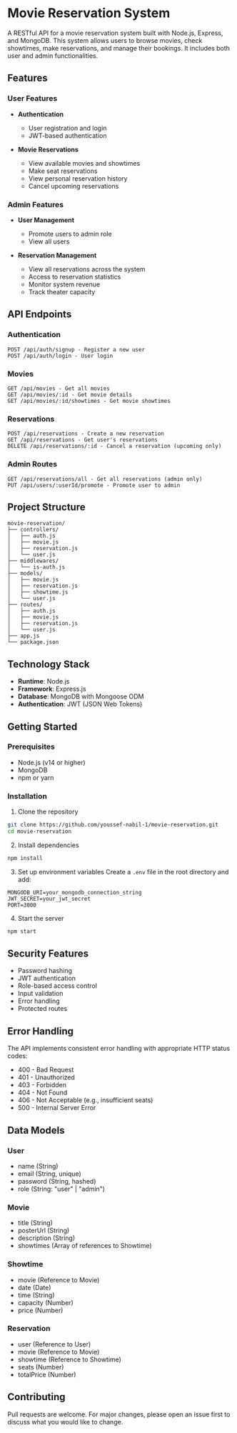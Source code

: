 # Movie Reservation System

A RESTful API for a movie reservation system built with Node.js, Express, and MongoDB. This system allows users to browse movies, check showtimes, make reservations, and manage their bookings. It includes both user and admin functionalities.

## Features

### User Features

-   **Authentication**

    -   User registration and login
    -   JWT-based authentication

-   **Movie Reservations**
    -   View available movies and showtimes
    -   Make seat reservations
    -   View personal reservation history
    -   Cancel upcoming reservations

### Admin Features

-   **User Management**

    -   Promote users to admin role
    -   View all users

-   **Reservation Management**
    -   View all reservations across the system
    -   Access to reservation statistics
    -   Monitor system revenue
    -   Track theater capacity

## API Endpoints

### Authentication

```
POST /api/auth/signup - Register a new user
POST /api/auth/login - User login
```

### Movies

```
GET /api/movies - Get all movies
GET /api/movies/:id - Get movie details
GET /api/movies/:id/showtimes - Get movie showtimes
```

### Reservations

```
POST /api/reservations - Create a new reservation
GET /api/reservations - Get user's reservations
DELETE /api/reservations/:id - Cancel a reservation (upcoming only)
```

### Admin Routes

```
GET /api/reservations/all - Get all reservations (admin only)
PUT /api/users/:userId/promote - Promote user to admin
```

## Project Structure

```
movie-reservation/
├── controllers/
│   ├── auth.js
│   ├── movie.js
│   ├── reservation.js
│   └── user.js
├── middlewares/
│   └── is-auth.js
├── models/
│   ├── movie.js
│   ├── reservation.js
│   ├── showtime.js
│   └── user.js
├── routes/
│   ├── auth.js
│   ├── movie.js
│   ├── reservation.js
│   └── user.js
├── app.js
└── package.json
```

## Technology Stack

-   **Runtime**: Node.js
-   **Framework**: Express.js
-   **Database**: MongoDB with Mongoose ODM
-   **Authentication**: JWT (JSON Web Tokens)

## Getting Started

### Prerequisites

-   Node.js (v14 or higher)
-   MongoDB
-   npm or yarn

### Installation

1. Clone the repository

```bash
git clone https://github.com/youssef-nabil-1/movie-reservation.git
cd movie-reservation
```

2. Install dependencies

```bash
npm install
```

3. Set up environment variables
   Create a `.env` file in the root directory and add:

```
MONGODB_URI=your_mongodb_connection_string
JWT_SECRET=your_jwt_secret
PORT=3000
```

4. Start the server

```bash
npm start
```

## Security Features

-   Password hashing
-   JWT authentication
-   Role-based access control
-   Input validation
-   Error handling
-   Protected routes

## Error Handling

The API implements consistent error handling with appropriate HTTP status codes:

-   400 - Bad Request
-   401 - Unauthorized
-   403 - Forbidden
-   404 - Not Found
-   406 - Not Acceptable (e.g., insufficient seats)
-   500 - Internal Server Error

## Data Models

### User

-   name (String)
-   email (String, unique)
-   password (String, hashed)
-   role (String: "user" | "admin")

### Movie

-   title (String)
-   posterUrl (String)
-   description (String)
-   showtimes (Array of references to Showtime)

### Showtime

-   movie (Reference to Movie)
-   date (Date)
-   time (String)
-   capacity (Number)
-   price (Number)

### Reservation

-   user (Reference to User)
-   movie (Reference to Movie)
-   showtime (Reference to Showtime)
-   seats (Number)
-   totalPrice (Number)

## Contributing

Pull requests are welcome. For major changes, please open an issue first to discuss what you would like to change.
